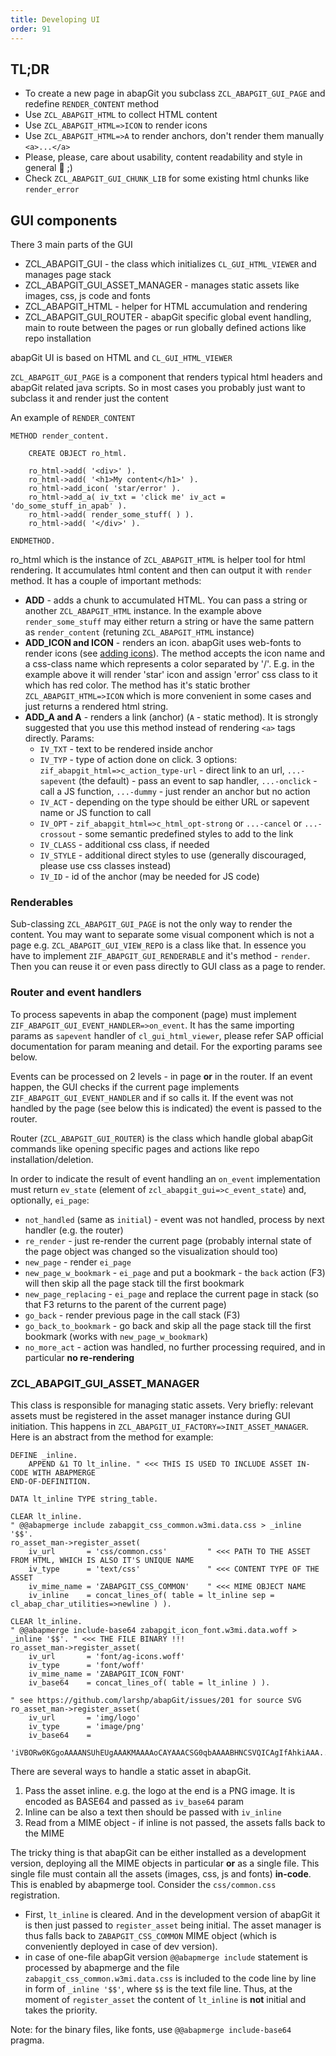 ```yaml
---
title: Developing UI
order: 91
---
```


## TL;DR

- To create a new page in abapGit you subclass `ZCL_ABAPGIT_GUI_PAGE` and redefine `RENDER_CONTENT` method
- Use `ZCL_ABAPGIT_HTML` to collect HTML content
- Use `ZCL_ABAPGIT_HTML=>ICON` to render icons
- Use `ZCL_ABAPGIT_HTML=>A` to render anchors, don't render them manually `<a>...</a>`
- Please, please, care about usability, content readability and style in general :pray: ;)
- Check `ZCL_ABAPGIT_GUI_CHUNK_LIB` for some existing html chunks like `render_error`

## GUI components

There 3 main parts of the GUI

- ZCL_ABAPGIT_GUI - the class which initializes `CL_GUI_HTML_VIEWER` and manages page stack
- ZCL_ABAPGIT_GUI_ASSET_MANAGER - manages static assets like images, css, js code and fonts
- ZCL_ABAPGIT_HTML - helper for HTML accumulation and rendering
- ZCL_ABAPGIT_GUI_ROUTER - abapGit specific global event handling, main to route between the pages or run globally defined actions like repo installation

abapGit UI is based on HTML and `CL_GUI_HTML_VIEWER`


`ZCL_ABAPGIT_GUI_PAGE` is a component that renders typical html headers and abapGit related java scripts. So in most cases you probably just want to subclass it and render just the content

An example of `RENDER_CONTENT`

```abap
METHOD render_content.

    CREATE OBJECT ro_html.

    ro_html->add( '<div>' ).
    ro_html->add( '<h1>My content</h1>' ).
    ro_html->add_icon( 'star/error' ).
    ro_html->add_a( iv_txt = 'click me' iv_act = 'do_some_stuff_in_apab' ).
    ro_html->add( render_some_stuff( ) ).
    ro_html->add( '</div>' ).

ENDMETHOD.
```

ro_html which is the instance of `ZCL_ABAPGIT_HTML` is helper tool for html rendering. It accumulates html content and then can output it with `render` method. It has a couple of important methods:

- **ADD** - adds a chunk to accumulated HTML. You can pass a string or another `ZCL_ABAPGIT_HTML` instance. In the example above `render_some_stuff` may either return a string or have the same pattern as `render_content` (retuning `ZCL_ABAPGIT_HTML` instance)
- **ADD_ICON and ICON** - renders an icon. abapGit uses web-fonts to render icons (see [adding icons](...)). The method accepts the icon name and a css-class name which represents a color separated by '/'. E.g.  in the example above it will render 'star' icon and assign 'error' css class to it which has red color. The method has it's static brother `ZCL_ABAPGIT_HTML=>ICON` which is more convenient in some cases and just returns a rendered html string.
- **ADD_A and A** - renders a link (anchor) (`A` - static method). It is strongly suggested that you use this method instead of rendering `<a>` tags directly. Params:
    - `IV_TXT` - text to be rendered inside anchor
    - `IV_TYP` - type of action done on click. 3 options: `zif_abapgit_html=>c_action_type-url` - direct link to an url, `...-sapevent` (the default) - pass an event to sap handler, `...-onclick` - call a JS function, `...-dummy` - just render an anchor but no action
    - `IV_ACT` - depending on the type should be either URL or sapevent name or JS function to call 
    - `IV_OPT` - `zif_abapgit_html=>c_html_opt-strong` or `...-cancel` or `...-crossout` - some semantic predefined styles to add to the link
    - `IV_CLASS` - additional css class, if needed
    - `IV_STYLE` - additional direct styles to use (generally discouraged, please use css classes instead)
    - `IV_ID` - id of the anchor (may be needed for JS code)




### Renderables

Sub-classing `ZCL_ABAPGIT_GUI_PAGE` is not the only way to render the content. You may want to separate some visual component which is not a page e.g. `ZCL_ABAPGIT_GUI_VIEW_REPO` is a class like that. In essence you have to implement `ZIF_ABAPGIT_GUI_RENDERABLE` and it's method - `render`. Then you can reuse it or even pass directly to GUI class as a page to render.

### Router and event handlers

To process sapevents in abap the component (page) must implement `ZIF_ABAPGIT_GUI_EVENT_HANDLER=>on_event`. It has the same importing params as `sapevent` handler of `cl_gui_html_viewer`, please refer SAP official documentation for param meaning and detail. For the exporting params see below.

Events can be processed on 2 levels - in page **or** in the router. If an event happen, the GUI checks if the current page implements `ZIF_ABAPGIT_GUI_EVENT_HANDLER` and if so calls it. If the event was not handled by the page (see below this is indicated) the event is passed to the router.

Router (`ZCL_ABAPGIT_GUI_ROUTER`) is the class which handle global abapGit commands like opening specific pages and actions like repo installation/deletion.

In order to indicate the result of event handling an `on_event` implementation must return `ev_state` (element of `zcl_abapgit_gui=>c_event_state`) and, optionally, `ei_page`:

- `not_handled` (same as `initial`) - event was not handled, process by next handler (e.g. the router)
- `re_render` - just re-render the current page (probably internal state of the page object was changed so the visualization should too)
- `new_page` - render `ei_page`
- `new_page_w_bookmark` - `ei_page` and put a bookmark - the `back` action (F3) will then skip all the page stack till the first bookmark
- `new_page_replacing` - `ei_page` and replace the current page in stack (so that F3 returns to the parent of the current page)
- `go_back` - render previous page in the call stack (F3)
- `go_back_to_bookmark` - go back and skip all the page stack till the first bookmark (works with `new_page_w_bookmark`)
- `no_more_act` - action was handled, no further processing required, and in particular **no re-rendering**


### ZCL_ABAPGIT_GUI_ASSET_MANAGER

This class is responsible for managing static assets. Very briefly: relevant assets must be registered in the asset manager instance during GUI initiation. This happens in `ZCL_ABAPGIT_UI_FACTORY=>INIT_ASSET_MANAGER`. Here is an abstract from the method for example:

```abap
DEFINE _inline.
    APPEND &1 TO lt_inline. " <<< THIS IS USED TO INCLUDE ASSET IN-CODE WITH ABAPMERGE
END-OF-DEFINITION.

DATA lt_inline TYPE string_table.

CLEAR lt_inline.
" @@abapmerge include zabapgit_css_common.w3mi.data.css > _inline '$$'.
ro_asset_man->register_asset(
    iv_url       = 'css/common.css'         " <<< PATH TO THE ASSET FROM HTML, WHICH IS ALSO IT'S UNIQUE NAME
    iv_type      = 'text/css'               " <<< CONTENT TYPE OF THE ASSET
    iv_mime_name = 'ZABAPGIT_CSS_COMMON'    " <<< MIME OBJECT NAME
    iv_inline    = concat_lines_of( table = lt_inline sep = cl_abap_char_utilities=>newline ) ).

CLEAR lt_inline.
" @@abapmerge include-base64 zabapgit_icon_font.w3mi.data.woff > _inline '$$'. " <<< THE FILE BINARY !!!
ro_asset_man->register_asset(
    iv_url       = 'font/ag-icons.woff'
    iv_type      = 'font/woff'
    iv_mime_name = 'ZABAPGIT_ICON_FONT'
    iv_base64    = concat_lines_of( table = lt_inline ) ).

" see https://github.com/larshp/abapGit/issues/201 for source SVG
ro_asset_man->register_asset(
    iv_url       = 'img/logo'
    iv_type      = 'image/png'
    iv_base64    =
        'iVBORw0KGgoAAAANSUhEUgAAAKMAAAAoCAYAAACSG0qbAAAABHNCSVQICAgIfAhkiAAA...'.

```

There are several ways to handle a static asset in abapGit.

1. Pass the asset inline. e.g. the logo at the end is a PNG image. It is encoded as BASE64 and passed as `iv_base64` param
2. Inline can be also a text then should be passed with `iv_inline`
3. Read from a MIME object - if inline is not passed, the assets falls back to the MIME

The tricky thing is that abapGit can be either installed as a development version, deploying all the MIME objects in particular **or** as a single file. This single file must contain all the assets (images, css, js and fonts) **in-code**. This is enabled by abapmerge tool. Consider the `css/common.css` registration. 

- First, `lt_inline` is cleared. And in the development version of abapGit it is then just passed to `register_asset` being initial. The asset manager is thus falls back to `ZABAPGIT_CSS_COMMON` MIME object (which is conveniently deployed in case of dev version).
- in case of one-file abapGit version `@@abapmerge include` statement is processed by abapmerge and the file `zabapgit_css_common.w3mi.data.css` is included to the code line by line in form of `_inline '$$'`, where `$$` is the text file line. Thus, at the moment of `register_asset` the content of `lt_inline` is **not** initial and takes the priority.

Note: for the binary files, like fonts, use `@@abapmerge include-base64` pragma.
